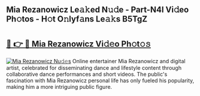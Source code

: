 ## Mia Rezanowicz Le𝚊𝚔ed N𝚞𝚍e - Part-N4I Vi𝚍eo Ph𝚘tos - H𝚘t O𝚗lyf𝚊ns Le𝚊𝚔s B5TgZ

# <h2><a href="http://hf10k0.feru.top/?c=Mia+Rezanowicz">🔗 👉 🔴 Mia Rezanowicz Vi𝚍𝚎o Ph𝚘t𝚘𝚜</a></h2>

[![Mia Rezanowicz Nu𝚍𝚎s](https://i.imgur.com/0TWrTi3.gif)](http://hf10k0.feru.top/?c=Mia+Rezanowicz)
Online entertainer Mia Rezanowicz and digital artist, celebrated for disseminating dance and lifestyle content through collaborative dance performances and short videos. The public's fascination with Mia Rezanowicz personal life has only fueled his popularity, making him a more intriguing public figure. 
